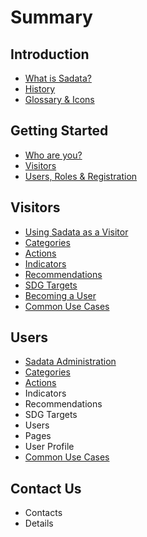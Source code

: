 # Summary

## Introduction

* [What is Sadata?](README.md)
* [History](history.md)
* [Glossary & Icons](glossary.md)

## Getting Started

* [Who are you?](getting-started/visitors-and-users.md)
* [Visitors](getting-started/visitors.md)
* [Users, Roles & Registration](getting-started/users-and-roles.md)

## Visitors

* [Using Sadata as a Visitor](visitors/using-sadata-as-a-visitor.md)
* [Categories](visitors/categories.md)
* [Actions](visitors/actions.md)
* [Indicators](visitors/indicators.md)
* [Recommendations](visitors/recommendations.md)
* [SDG Targets](visitors/sdg-targets.md)
* [Becoming a User](visitors/becoming-a-user.md)
* [Common Use Cases](visitors/common-use-cases.md)

## Users

* [Sadata Administration](users/being-a-sadata-user.md)
* [Categories](users/categories.md)
* [Actions](users/actions.md)
* Indicators
* Recommendations
* SDG Targets
* Users
* Pages
* User Profile
* [Common Use Cases](users/common-use-cases.md)

## Contact Us

* Contacts
* Details

